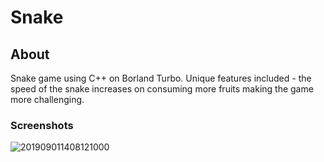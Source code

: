 # Snake

## About  
Snake game using C++ on Borland Turbo. Unique features included - the speed of the snake increases on consuming more fruits making the game more challenging.

### Screenshots 

![201909011408121000](https://user-images.githubusercontent.com/37994733/64073921-25b74400-ccc2-11e9-9f1a-9ae38ea159ee.jpg)

